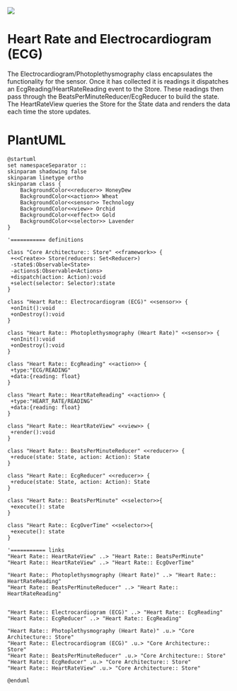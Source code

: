 ![](http://www.plantuml.com/plantuml/png/hLHXRzem4FtkNt6A9YseM_SzogfIYjfAsrfHj7sSNESW5i56zWM6AlxxpeJHR8AORUKJzhrxp_Vox4jFqb4zhuH70YFdw1TIuICkf9Da7MIPy3Djmd8ElfI5NMapXOciFBOgbJP8wmM2TLJQLa5Lqdju5i2_AwbcKsThKmniPLsUEongXUxY0cwjmVKrhWxZf29j3SE-bIZfCCQZyJPGZL6LXlUcwyF0fSOLm-wTAdLn68AJ2IfYq8sjYcDo5KEsWf_a4as1Jco4UFlnvGS5JhJHuUXUYCQ8P60TGZze4_VN3hCC7fa74yZp2Jk6A-jcpCgMdUNvmA4avEKMa-uCyzo3b8zszlK4lFV4k3VP_PD7jvHF5UQF53gvrBZdVolscpqkdnNQBoIfCcrm6JIrNhQqmP-pPjBqry11kldNoxQYOhCVxXQb8nX92bCD0yfP9LsXxJHa8HqERde9jBvL6DAQEpOftUjPSusU6zUxhMFy3wKbkwYGohMV1u55kORq1V9wIaCr7Q4iEFS9jC8OA4FciuJd-Z0Qzg_lljmamL59CdjsJKi6ayfAsXmZtox2_sw9ss5_DFu-we-7_w_qLUCgWVrD229kc-283rSeoJ-W-wnDJRXBNmBjUznmXLNgANJ1DeRluCzmDViTZhyYVMIG1DhNEKZW3rHSI9d7HuvvlqGtrlCJIThFGtWpPrvqVgFpyulkeqVREquin5zVA2QCnLUSb9bJY8GuxK4vFEQUvbYo8dt_uaxDX1ql_Cdpn7cY5aTPEes9j4PI5-iMbsYAUbxz1000)

# Heart Rate and Electrocardiogram (ECG)

The Electrocardiogram/Photoplethysmography class encapsulates the functionality for the sensor. Once it has collected it is readings it dispatches an EcgReading/HeartRateReading event to the Store. These readings then pass through the BeatsPerMinuteReducer/EcgReducer to build the state. The HeartRateView queries the Store for the State data and renders the data each time the store updates.



# PlantUML

```plantuml
@startuml
set namespaceSeparator ::
skinparam shadowing false
skinparam linetype ortho
skinparam class {
    BackgroundColor<<reducer>> HoneyDew
    BackgroundColor<<action>> Wheat
    BackgroundColor<<sensor>> Technology
    BackgroundColor<<view>> Orchid
    BackgroundColor<<effect>> Gold
    BackgroundColor<<selector>> Lavender
}

'=========== definitions

class "Core Architecture:: Store" <<framework>> {
 +<<Create>> Store(reducers: Set<Reducer>)
 -state$:Observable<State>
 -actions$:Observable<Actions>
 +dispatch(action: Action):void
 +select(selector: Selector):state
}

class "Heart Rate:: Electrocardiogram (ECG)" <<sensor>> {
 +onInit():void
 +onDestroy():void
}

class "Heart Rate:: Photoplethysmography (Heart Rate)" <<sensor>> {
 +onInit():void
 +onDestroy():void
}

class "Heart Rate:: EcgReading" <<action>> {
 +type:"ECG/READING"
 +data:{reading: float}
}

class "Heart Rate:: HeartRateReading" <<action>> {
 +type:"HEART_RATE/READING"
 +data:{reading: float}
}

class "Heart Rate:: HeartRateView" <<view>> {
 +render():void
}

class "Heart Rate:: BeatsPerMinuteReducer" <<reducer>> {
 +reduce(state: State, action: Action): State
}

class "Heart Rate:: EcgReducer" <<reducer>> {
 +reduce(state: State, action: Action): State
}

class "Heart Rate:: BeatsPerMinute" <<selector>>{
 +execute(): state
}

class "Heart Rate:: EcgOverTime" <<selector>>{
 +execute(): state
}

'=========== links
"Heart Rate:: HeartRateView" ..> "Heart Rate:: BeatsPerMinute"
"Heart Rate:: HeartRateView" ..> "Heart Rate:: EcgOverTime"

"Heart Rate:: Photoplethysmography (Heart Rate)" ..> "Heart Rate:: HeartRateReading"
"Heart Rate:: BeatsPerMinuteReducer" ..> "Heart Rate:: HeartRateReading"


"Heart Rate:: Electrocardiogram (ECG)" ..> "Heart Rate:: EcgReading"
"Heart Rate:: EcgReducer" ..> "Heart Rate:: EcgReading"

"Heart Rate:: Photoplethysmography (Heart Rate)" .u.> "Core Architecture:: Store"
"Heart Rate:: Electrocardiogram (ECG)" .u.> "Core Architecture:: Store"
"Heart Rate:: BeatsPerMinuteReducer" .u.> "Core Architecture:: Store"
"Heart Rate:: EcgReducer" .u.> "Core Architecture:: Store"
"Heart Rate:: HeartRateView" .u.> "Core Architecture:: Store"

@enduml
```
